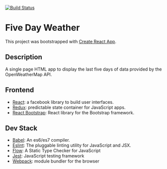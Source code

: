 [![Build Status](https://travis-ci.org/RichardWithnell/five-day-weather.svg?branch=master)](https://travis-ci.org/RichardWithnell/five-day-weather)

# Five Day Weather

This project was bootstrapped with [Create React App](https://github.com/facebookincubator/create-react-app).

## Description

A single page HTML app to display the last five days of data provided by the OpenWeatherMap API.

## Frontend
* [React](https://facebook.github.io/react/): a facebook library to build user interfaces.
* [Redux](http://redux.js.org/): predictable state container for JavaScript apps.
* [React Bootstrap](https://react-bootstrap.github.io/): React library for the Bootstrap framework.

## Dev Stack
* [Babel](https://babeljs.io/): An es6/es7 compiler.
* [Eslint](http://eslint.org/): The pluggable linting utility for JavaScript and JSX.
* [Flow](http://flow.org/): A Static Type Checker for JavaScript
* [Jest](https://facebook.github.io/jest/): JavaScript testing framework
* [Webpack](http://webpack.github.io/): module bundler for the browser